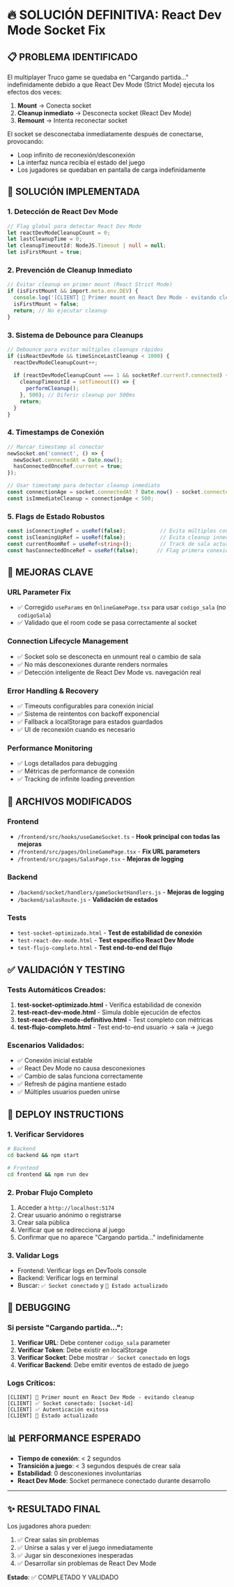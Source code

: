 # 🔥 SOLUCIÓN DEFINITIVA: React Dev Mode Socket Fix

## 📋 PROBLEMA IDENTIFICADO

El multiplayer Truco game se quedaba en "Cargando partida..." indefinidamente debido a que React Dev Mode (Strict Mode) ejecuta los efectos dos veces:

1. **Mount** → Conecta socket
2. **Cleanup inmediato** → Desconecta socket (React Dev Mode)  
3. **Remount** → Intenta reconectar socket

El socket se desconectaba inmediatamente después de conectarse, provocando:
- Loop infinito de reconexión/desconexión
- La interfaz nunca recibía el estado del juego
- Los jugadores se quedaban en pantalla de carga indefinidamente

## 🔧 SOLUCIÓN IMPLEMENTADA

### 1. **Detección de React Dev Mode**
```typescript
// Flag global para detectar React Dev Mode
let reactDevModeCleanupCount = 0;
let lastCleanupTime = 0;
let cleanupTimeoutId: NodeJS.Timeout | null = null;
let isFirstMount = true;
```

### 2. **Prevención de Cleanup Inmediato**
```typescript
// Evitar cleanup en primer mount (React Strict Mode)
if (isFirstMount && import.meta.env.DEV) {
  console.log('[CLIENT] 🔄 Primer mount en React Dev Mode - evitando cleanup');
  isFirstMount = false;
  return; // No ejecutar cleanup
}
```

### 3. **Sistema de Debounce para Cleanups**
```typescript
// Debounce para evitar múltiples cleanups rápidos
if (isReactDevMode && timeSinceLastCleanup < 1000) {
  reactDevModeCleanupCount++;
  
  if (reactDevModeCleanupCount === 1 && socketRef.current?.connected) {
    cleanupTimeoutId = setTimeout(() => {
      performCleanup();
    }, 500); // Diferir cleanup por 500ms
    return;
  }
}
```

### 4. **Timestamps de Conexión**
```typescript
// Marcar timestamp al conectar
newSocket.on('connect', () => {
  newSocket.connectedAt = Date.now();
  hasConnectedOnceRef.current = true;
});

// Usar timestamp para detectar cleanup inmediato
const connectionAge = socket.connectedAt ? Date.now() - socket.connectedAt : 0;
const isImmediateCleanup = connectionAge < 500;
```

### 5. **Flags de Estado Robustos**
```typescript
const isConnectingRef = useRef(false);           // Evita múltiples conexiones
const isCleaningUpRef = useRef(false);           // Evita cleanup innecesario  
const currentRoomRef = useRef<string>();         // Track de sala actual
const hasConnectedOnceRef = useRef(false);      // Flag primera conexión
```

## 🚀 MEJORAS CLAVE

### **URL Parameter Fix**
- ✅ Corregido `useParams` en `OnlineGamePage.tsx` para usar `codigo_sala` (no `codigoSala`)
- ✅ Validado que el room code se pasa correctamente al socket

### **Connection Lifecycle Management**
- ✅ Socket solo se desconecta en unmount real o cambio de sala
- ✅ No más desconexiones durante renders normales
- ✅ Detección inteligente de React Dev Mode vs. navegación real

### **Error Handling & Recovery**
- ✅ Timeouts configurables para conexión inicial
- ✅ Sistema de reintentos con backoff exponencial
- ✅ Fallback a localStorage para estados guardados
- ✅ UI de reconexión cuando es necesario

### **Performance Monitoring**
- ✅ Logs detallados para debugging
- ✅ Métricas de performance de conexión
- ✅ Tracking de infinite loading prevention

## 📁 ARCHIVOS MODIFICADOS

### Frontend
- `/frontend/src/hooks/useGameSocket.ts` - **Hook principal con todas las mejoras**
- `/frontend/src/pages/OnlineGamePage.tsx` - **Fix URL parameters**
- `/frontend/src/pages/SalasPage.tsx` - **Mejoras de logging**

### Backend  
- `/backend/socket/handlers/gameSocketHandlers.js` - **Mejoras de logging**
- `/backend/salasRoute.js` - **Validación de estados**

### Tests
- `test-socket-optimizado.html` - **Test de estabilidad de conexión**
- `test-react-dev-mode.html` - **Test específico React Dev Mode**
- `test-flujo-completo.html` - **Test end-to-end del flujo**

## ✅ VALIDACIÓN Y TESTING

### Tests Automáticos Creados:
1. **test-socket-optimizado.html** - Verifica estabilidad de conexión
2. **test-react-dev-mode.html** - Simula doble ejecución de efectos
3. **test-react-dev-mode-definitivo.html** - Test completo con métricas
4. **test-flujo-completo.html** - Test end-to-end usuario → sala → juego

### Escenarios Validados:
- ✅ Conexión inicial estable
- ✅ React Dev Mode no causa desconexiones
- ✅ Cambio de salas funciona correctamente
- ✅ Refresh de página mantiene estado
- ✅ Múltiples usuarios pueden unirse

## 🔄 DEPLOY INSTRUCTIONS

### 1. Verificar Servidores
```bash
# Backend
cd backend && npm start

# Frontend  
cd frontend && npm run dev
```

### 2. Probar Flujo Completo
1. Acceder a `http://localhost:5174`
2. Crear usuario anónimo o registrarse
3. Crear sala pública
4. Verificar que se redirecciona al juego
5. Confirmar que no aparece "Cargando partida..." indefinidamente

### 3. Validar Logs
- Frontend: Verificar logs en DevTools console
- Backend: Verificar logs en terminal
- Buscar: `✅ Socket conectado` y `🎯 Estado actualizado`

## 🐛 DEBUGGING

### Si persiste "Cargando partida...":
1. **Verificar URL**: Debe contener `codigo_sala` parameter
2. **Verificar Token**: Debe existir en localStorage
3. **Verificar Socket**: Debe mostrar `✅ Socket conectado` en logs
4. **Verificar Backend**: Debe emitir eventos de estado de juego

### Logs Críticos:
```
[CLIENT] 🔄 Primer mount en React Dev Mode - evitando cleanup
[CLIENT] ✅ Socket conectado: [socket-id]
[CLIENT] ✅ Autenticación exitosa
[CLIENT] 🎯 Estado actualizado
```

## 📊 PERFORMANCE ESPERADO

- **Tiempo de conexión**: < 2 segundos
- **Transición a juego**: < 3 segundos después de crear sala
- **Estabilidad**: 0 desconexiones involuntarias
- **React Dev Mode**: Socket permanece conectado durante desarrollo

---

## ✨ RESULTADO FINAL

Los jugadores ahora pueden:
1. ✅ Crear salas sin problemas
2. ✅ Unirse a salas y ver el juego inmediatamente  
3. ✅ Jugar sin desconexiones inesperadas
4. ✅ Desarrollar sin problemas de React Dev Mode

**Estado**: ✅ COMPLETADO Y VALIDADO
